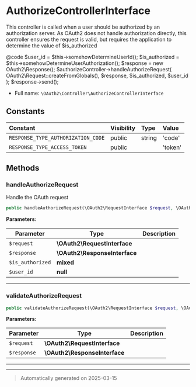 
# AuthorizeControllerInterface

This controller is called when a user should be authorized
 by an authorization server.  As OAuth2 does not handle
 authorization directly, this controller ensures the request is valid, but
 requires the application to determine the value of $is_authorized

 @code
$user_id = $this->somehowDetermineUserId();
$is_authorized = $this->somehowDetermineUserAuthorization();
$response = new OAuth2\Response();
$authorizeController->handleAuthorizeRequest(
    OAuth2\Request::createFromGlobals(),
    $response,
    $is_authorized,
    $user_id
);
$response->send();

* Full name: `\OAuth2\Controller\AuthorizeControllerInterface`


## Constants

| Constant | Visibility | Type | Value |
|:---------|:-----------|:-----|:------|
|`RESPONSE_TYPE_AUTHORIZATION_CODE`|public|string|&#039;code&#039;|
|`RESPONSE_TYPE_ACCESS_TOKEN`|public| |&#039;token&#039;|

## Methods


### handleAuthorizeRequest

Handle the OAuth request

```php
public handleAuthorizeRequest(\OAuth2\RequestInterface $request, \OAuth2\ResponseInterface $response, mixed $is_authorized, null $user_id = null): mixed
```








**Parameters:**

| Parameter | Type | Description |
|-----------|------|-------------|
| `$request` | **\OAuth2\RequestInterface** |  |
| `$response` | **\OAuth2\ResponseInterface** |  |
| `$is_authorized` | **mixed** |  |
| `$user_id` | **null** |  |





***

### validateAuthorizeRequest



```php
public validateAuthorizeRequest(\OAuth2\RequestInterface $request, \OAuth2\ResponseInterface $response): bool
```








**Parameters:**

| Parameter | Type | Description |
|-----------|------|-------------|
| `$request` | **\OAuth2\RequestInterface** |  |
| `$response` | **\OAuth2\ResponseInterface** |  |





***


***
> Automatically generated on 2025-03-15
